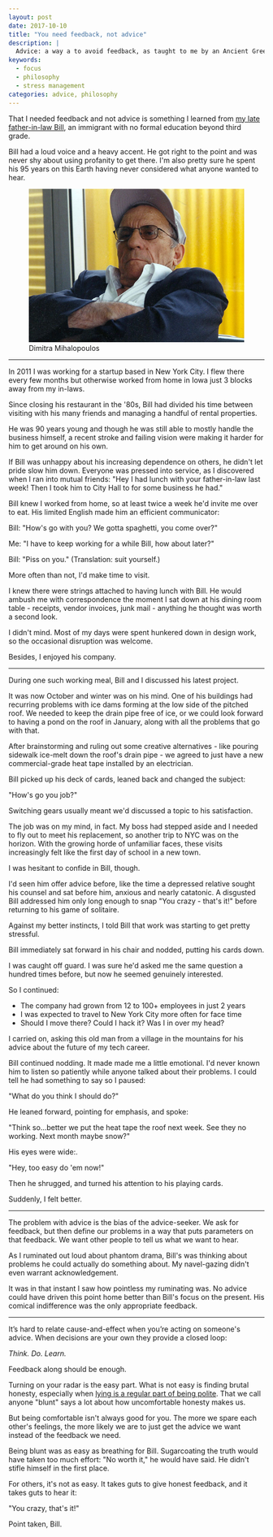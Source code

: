 ```yaml
---
layout: post
date: 2017-10-10
title: "You need feedback, not advice"
description: |
  Advice: a way a to avoid feedback, as taught to me by an Ancient Greek
keywords:
  - focus
  - philosophy
  - stress management
categories: advice, philosophy
---
```

That I needed feedback and not advice is something I learned from [my late father-in-law Bill](https://www.youtube.com/watch?v=KPRual8bJtM), an immigrant with no formal education beyond third grade.

Bill had a loud voice and a heavy accent. He got right to the point and was never shy about using profanity to get there. I'm also pretty sure he spent his 95 years on this Earth having never considered what anyone wanted to hear.

<!--more-->


<figure class="jb_picture"><img itemprop="image" alt="Bill Mihalopoulos - 1977" src="/images/2017/08/bill-gangsta.jpg" longdesc="#e9d79173"><figcaption id="e9d79173">Dimitra Mihalopoulos</figcaption></figure>

---

In 2011 I was working for a startup based in New York City. I flew there every few months but otherwise worked from home in Iowa just 3 blocks away from my in-laws.

Since closing his restaurant in the '80s, Bill had divided his time between visiting with his many friends and managing a handful of rental properties.

He was 90 years young and though he was still able to mostly handle the business himself, a recent stroke and failing vision were making it harder for him to get around on his own.

If Bill was unhappy about his increasing dependence on others, he didn't let pride slow him down. Everyone was pressed into service, as I discovered when I ran into mutual friends: "Hey I had lunch with your father-in-law last week! Then I took him to City Hall to for some business he had."

Bill knew I worked from home, so at least twice a week he'd invite me over to eat. His limited English made him an efficient communicator:

Bill: "How's go with you? We gotta spaghetti, you come over?"

Me: "I have to keep working for a while Bill, how about later?"

Bill: "Piss on you." (Translation: suit yourself.)

More often than not, I'd make time to visit.

I knew there were strings attached to having lunch with Bill. He would ambush me with correspondence the moment I sat down at his dining room table - receipts, vendor invoices, junk mail - anything he thought was worth a second look.

I didn't mind. Most of my days were spent hunkered down in design work, so the occasional disruption was welcome.

Besides, I enjoyed his company.

---

During one such working meal, Bill and I discussed his latest project.

It was now October and winter was on his mind. One of his buildings had recurring problems with ice dams forming at the low side of the pitched roof. We needed to keep the drain pipe free of ice, or we could look forward to having a pond on the roof in January, along with all the problems that go with that.

After brainstorming and ruling out some creative alternatives - like pouring sidewalk ice-melt down the roof's drain pipe - we agreed to just have a new commercial-grade heat tape installed by an electrician.

Bill picked up his deck of cards, leaned back and changed the subject:

"How's go you job?"

Switching gears usually meant we'd discussed a topic to his satisfaction.

The job was on my mind, in fact. My boss had stepped aside and I needed to fly out to meet his replacement, so another trip to NYC was on the horizon. With the growing horde of unfamiliar faces, these visits increasingly felt like the first day of school in a new town.

I was hesitant to confide in Bill, though.

I'd seen him offer advice before, like the time a depressed relative sought his counsel and sat before him, anxious and nearly catatonic. A disgusted Bill addressed him only long enough to snap "You crazy - that's it!" before returning to his game of solitaire.

Against my better instincts, I told Bill that work was starting to get pretty stressful.

Bill immediately sat forward in his chair and nodded, putting his cards down.

I was caught off guard. I was sure he'd asked me the same question a hundred times before, but now he seemed genuinely interested.

So I continued:

* The company had grown from 12 to 100+ employees in just 2 years
* I was expected to travel to New York City more often for face time
* Should I move there? Could I hack it? Was I in over my head?

I carried on, asking this old man from a village in the mountains for his advice about the future of my tech career.

Bill continued nodding. It made made me a little emotional. I'd never known him to listen so patiently while anyone talked about their problems. I could tell he had something to say so I paused:

"What do you think I should do?"

He leaned forward, pointing for emphasis, and spoke:

"Think so...better we put the heat tape the roof next week. See they no working. Next month maybe snow?"

His eyes were wide:.

"Hey, too easy do 'em now!"

Then he shrugged, and turned his attention to his playing cards.

Suddenly, I felt better.

---

The problem with advice is the bias of the advice-seeker. We ask for feedback, but then define our problems in a way that puts parameters on that feedback. We want other people to tell us what we want to hear.

As I ruminated out loud about phantom drama, Bill's was thinking about problems he could actually do something about. My navel-gazing didn't even warrant acknowledgement.

It was in that instant I saw how pointless my ruminating was. No advice could have driven this point home better than Bill's focus on the present. His comical indifference was the only appropriate feedback.

---

It’s hard to relate cause-and-effect when you’re acting on someone's advice. When decisions are your own they provide a closed loop:

_Think. Do. Learn._

Feedback along should be enough.

Turning on your radar is the easy part. What is not easy is finding brutal honesty, especially when [lying is a regular part of being polite](http://www.raptitude.com/2013/04/honesty-can-be-pretty-damn-rude/). That we call anyone "blunt" says a lot about how uncomfortable honesty makes us.

But being comfortable isn't always good for you. The more we spare each other's feelings, the more likely we are to just get the advice we want instead of the feedback we need.

Being blunt was as easy as breathing for Bill. Sugarcoating the truth would have taken too much effort: "No worth it," he would have said. He didn't stifle himself in the first place.

For others, it's not as easy. It takes guts to give honest feedback, and it takes guts to hear it:

"You crazy, that's it!"

Point taken, Bill.
